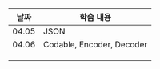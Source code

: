 | 날짜  | 학습 내용                 |
| ----- | ------------------------- |
| 04.05 | JSON                      |
| 04.06 | Codable, Encoder, Decoder |
|       |                           |
|       |                           |
|       |                           |
